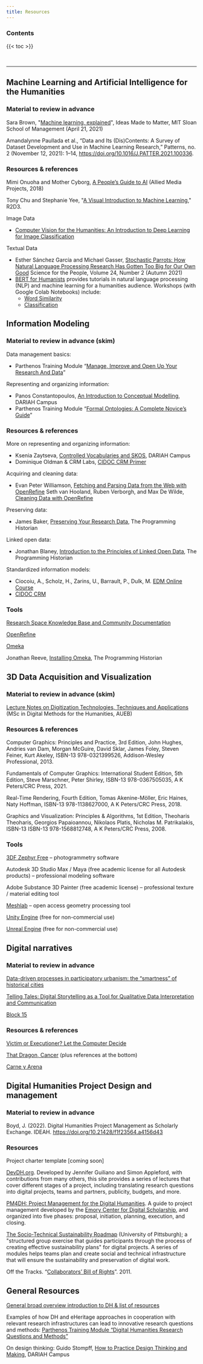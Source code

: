 ```yaml
---
title: Resources
---
```


<h3>Contents</h3>

{{< toc >}}

<br>

***********

## Machine Learning and Artificial Intelligence for the Humanities
### Material to review in advance 
Sara Brown, "[Machine learning, explained](https://mitsloan.mit.edu/ideas-made-to-matter/machine-learning-explained)", Ideas Made to Matter, MIT Sloan School of Management (April 21, 2021)

Amandalynne Paullada et al., “Data and Its (Dis)Contents: A Survey of Dataset Development and Use in Machine Learning Research,” Patterns, no. 2 (November 12, 2021): 1–14, https://doi.org/10.1016/J.PATTER.2021.100336.

### Resources & references
Mimi Onuoha and Mother Cyborg, [A People’s Guide to AI](https://alliedmedia.org/wp-content/uploads/2020/09/peoples-guide-ai.pdf) (Allied Media Projects, 2018)

Tony Chu and Stephanie Yee, "[A Visual Introduction to Machine Learning](http://www.r2d3.us/visual-intro-to-machine-learning-part-1/)," R2D3.

Image Data
- [Computer Vision for the Humanities: An Introduction to Deep Learning for Image Classification](https://programminghistorian.org/en/lessons/computer-vision-deep-learning-pt1)

Textual Data
-  Esther Sánchez García and Michael Gasser, [​Stochastic Parrots: How Natural Language Processing Research Has Gotten Too Big for Our Own Good](https://magazine.scienceforthepeople.org/vol24-2-dont-be-evil/stochastic-parrots/) Science for the People, Volume 24, Number 2 (Autumn 2021)
- [BERT for Humanists](http://www.bertforhumanists.org/) provides tutorials in natural language processing (NLP) and machine learning for a humanities audience. Workshops (with Google Colab Notebooks) include:
  * [Word Similarity](http://www.bertforhumanists.org/tutorials/#word-similarity)
  * [Classification](http://www.bertforhumanists.org/tutorials/#classification)

## Information Modeling
### Material to review in advance (skim)
Data management basics:
 - Parthenos Training Module “[Manage, Improve and Open Up Your Research And Data](http://training.parthenos-project.eu/sample-page/manage-improve-and-open-up-your-research-and-data/)”

Representing and organizing information:
 - Panos Constantopoulos, [An Introduction to Conceptual Modelling](https://campus.dariah.eu/resource/posts/an-introduction-to-conceptual-modelling), DARIAH Campus
 - Parthenos Training Module “[Formal Ontologies: A Complete Novice’s Guide](https://training.parthenos-project.eu/sample-page/formal-ontologies-a-complete-novices-guide/)”
### Resources & references
More on representing and organizing information:
 - Ksenia Zaytseva, [Controlled Vocabularies and SKOS](https://campus.dariah.eu/resource/posts/controlled-vocabularies-and-skos), DARIAH Campus
 - Dominique Oldman & CRM Labs, [CIDOC CRM Primer](https://www.cidoc-crm.org/sites/default/files/CRMPrimer_v1.1_1.pdf)

Acquiring and cleaning data:
 - Evan Peter Williamson, [Fetching and Parsing Data from the Web with OpenRefine](https://programminghistorian.org/en/lessons/fetch-and-parse-data-with-openrefine)
Seth van Hooland, Ruben Verborgh, and Max De Wilde, [Cleaning Data with OpenRefine](https://programminghistorian.org/en/lessons/cleaning-data-with-openrefine)

Preserving data:
 - James Baker, [Preserving Your Research Data](https://programminghistorian.org/en/lessons/preserving-your-research-data),  The Programming Historian

Linked open data:
 - Jonathan Blaney, [Introduction to the Principles of Linked Open Data](https://programminghistorian.org/en/lessons/intro-to-linked-data),  The Programming Historian

Standardized information models:
 - Ciocoiu, A., Scholz, H., Zarins, U., Barrault, P., Dulk, M. [EDM Online Course](https://pro.europeana.eu/page/edm-mooc-introduction)
 - [CIDOC CRM](https://www.cidoc-crm.org/)
### Tools
[Research Space Knowledge Base and Community Documentation](https://researchspace.org/)

[OpenRefine](https://openrefine.org/)

[Omeka](https://omeka.org/)

Jonathan Reeve, [Installing Omeka](https://programminghistorian.org/en/lessons/installing-omeka), The Programming Historian

## 3D Data Acquisition and Visualization
### Material to review in advance (skim)
[Lecture Notes on Digitization Technologies, Techniques and Applications](https://auebgr-my.sharepoint.com/:f:/g/personal/gepap_aueb_gr/Eh8Caw71KIVIgLl21ez1v80BClyoq5fZVlrjpRPks_Ppfw?e=6Gaq6r) (MSc in Digital Methods for the Humanities, AUEB)
### Resources & references
Computer Graphics: Principles and Practice, 3rd Edition, John Hughes, Andries van Dam, Morgan McGuire, David Sklar, James Foley, Steven Feiner, Kurt Akeley, ISBN-13 978-0321399526, Addison-Wesley Professional, 2013.

Fundamentals of Computer Graphics: International Student Edition, 5th Edition, Steve Marschner, Peter Shirley, ISBN-13 978-0367505035, A K Peters/CRC Press, 2021.

Real-Time Rendering, Fourth Edition, Tomas Akenine-Möller, Eric Haines, Naty Hoffman, ISBN-13 978-1138627000, A K Peters/CRC Press, 2018.

Graphics and Visualization: Principles & Algorithms, 1st Edition, Theoharis Theoharis, Georgios Papaioannou, Nikolaos Platis, Nicholas M. Patrikalakis, ISBN-13 ISBN-13 978-1568812748, A K Peters/CRC Press, 2008.
### Tools
[3DF Zephyr Free](https://www.3dflow.net/3df-zephyr-free/ ) – photogrammetry software

Autodesk 3D Studio Max / Maya (free academic license for all Autodesk products) – professional modeling software

Adobe Substance 3D Painter (free academic license) – professional texture / material editing tool

[Meshlab](https://www.meshlab.net/ ) – open access geometry processing tool

[Unity Engine](https://unity.com/) (free for non-commercial use)

[Unreal Engine](https://www.unrealengine.com/en-US) (free for non-commercial use)
## Digital narratives
### Material to review in advance 
[Data-driven processes in participatory urbanism: the “smartness” of historical cities](https://scholar.google.com/citations?view_op=view_citation&hl=en&user=JRypRZAAAAAJ&citation_for_view=JRypRZAAAAAJ:XiSMed-E-HIC)

[Telling Tales: Digital Storytelling as a Tool for Qualitative Data Interpretation and Communication](https://journals.sagepub.com/doi/full/10.1177/16094069211022529)

[Block 15](https://block15.aueb.gr/)
### Resources & references
[Victim or Executioner? Let the Computer Decide](https://www.nytimes.com/2020/05/11/world/europe/ukraine-holocaust-babyn-yar.html)

[That Dragon, Cancer](https://en.wikipedia.org/wiki/That_Dragon,_Cancer) (plus references at the bottom)

[Carne y Arena](https://phi.ca/en/carne-y-arena/)

## Digital Humanities Project Design and management
### Material to review in advance 
Boyd, J. (2022). Digital Humanities Project Management as Scholarly Exchange. IDEAH. https://doi.org/10.21428/f1f23564.a4156d43
### Resources
Project charter template [coming soon]

[DevDH.org](https://devdh.org). Developed by Jennifer Guiliano and Simon Appleford, with contributions from many others, this site provides a series of lectures that cover different stages of a project, including translating research questions into digital projects, teams and partners, publicity, budgets, and more.

[PM4DH: Project Management for the Digital Humanities](https://scholarblogs.emory.edu/pm4dh/). A guide to project management developed by the [Emory Center for Digital Scholarship](http://digitalscholarship.emory.edu/), and organized into five phases: proposal, initiation, planning, execution, and closing.  

[The Socio-Technical Sustainability Roadmap](https://sites.haa.pitt.edu/sustainabilityroadmap/) (University of Pittsburgh); a "structured group exercise that guides participants through the process of creating effective sustainability plans" for digital projects.  A series of modules helps teams plan and create social and technical infrastructure that will ensure the sustainability and preservation of digital work.

Off the Tracks. “[Collaborators’ Bill of Rights](https://mcpress.media-commons.org/offthetracks/part-one-models-for-collaboration-career-paths-acquiring-institutional-support-and-transformation-in-the-field/a-collaboration/collaborators%e2%80%99-bill-of-rights/)”. 2011.

## General Resources

[General broad overview introduction to DH & list of resources](https://research.lib.buffalo.edu/dh/home)

Examples of how DH and eHeritage approaches in cooperation with relevant research infrastructures can lead to innovative research questions and methods: [Parthenos Training Module “Digital Humanities Research Questions and Methods”](https://training.parthenos-project.eu/sample-page/digital-humanities-research-questions-and-methods/)

On design thinking:
Guido Stompff, [How to Practice Design Thinking and Making](https://campus.dariah.eu/resource/posts/practicing-design-thinking-and-making), DARIAH Campus
